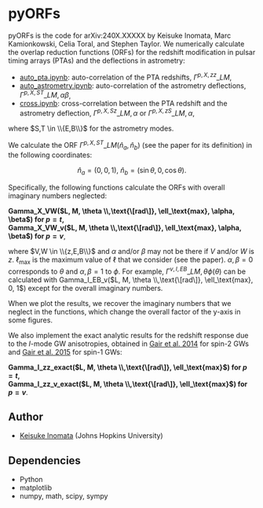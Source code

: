 # pyORFs

pyORFs is the code for arXiv:240X.XXXXX by Keisuke Inomata, Marc Kamionkowski, Celia Toral, and Stephen Taylor.
We numerically calculate the overlap reduction functions (ORFs) for the redshift modification in pulsar timing arrays (PTAs) and the deflections in astrometry:

- [auto_pta.ipynb](auto_pta.ipynb): auto-correlation of the PTA redshifts, $\Gamma^{p,X,zz}\_{LM}$,
- [auto_astrometry.ipynb](auto_astrometry.ipynb): auto-correlation of the astrometry deflections, $\Gamma^{p,X,ST}\_{LM,\alpha\beta}$,
- [cross.ipynb](cross.ipynb): cross-correlation between the PTA redshift and the astrometry deflection, $\Gamma^{p,X,Sz}\_{LM,\alpha}$ or $\Gamma^{p,X,zS}\_{LM,\alpha}$,  

where $S,T \in \\{E,B\\}$ for the astrometry modes.

We calculate the ORF $\Gamma^{p,X,ST}\_{LM}(\hat n_a, \hat n_b)$ (see the paper for its definition) in the following coordinates:  

$$
  \hat n_a = (0,0,1),\  \hat n_b = (\sin \theta, 0, \cos \theta).
$$  

Specifically, the following functions calculate the ORFs with overall imaginary numbers neglected:  
  
**Gamma_X_VW($L, M, \theta \\,\text{\[rad\]}, \ell_\text{max}, \alpha, \beta$) for $p = t$,**  
**Gamma_X_VW_v($L, M, \theta \\,\text{\[rad\]}, \ell_\text{max}, \alpha, \beta$) for $p = v$**,  
  
where $V,W \in \\{z,E,B\\}$ and $\alpha$ and/or $\beta$ may not be there if $V$ and/or $W$ is $z$.
$\ell_\text{max}$ is the maximum value of $\ell$ that we consider (see the paper). $\alpha,\beta = 0$ corresponds to $\theta$ and $\alpha,\beta = 1$ to $\phi$. For example, $\Gamma^{v,I,EB}\_{LM,\theta \phi}(\theta)$ can be calculated with Gamma_I_EB_v($L, M, \theta \\,\text{\[rad\]}, \ell_\text{max}, 0, 1$) except for the overall imaginary numbers.


When we plot the results, we recover the imaginary numbers that we neglect in the functions, which change the overall factor of the y-axis in some figures.


We also implement the exact analytic results for the redshift response due to the $I$-mode GW anisotropies, obtained in [Gair et al. 2014](https://arxiv.org/abs/1406.4664) for spin-2 GWs and [Gair et al. 2015](https://arxiv.org/abs/1506.08668) for spin-1 GWs:

**Gamma_I_zz_exact($L, M, \theta \\,\text{\[rad\]}, \ell_\text{max}$) for $p = t$,**  
**Gamma_I_zz_v_exact($L, M, \theta \\,\text{\[rad\]}, \ell_\text{max}$) for $p = v$**.



## Author
- [Keisuke Inomata](mailto:kinomat1@jhu.edu) (Johns Hopkins University)

## Dependencies
- Python
- matplotlib
- numpy, math, scipy, sympy


